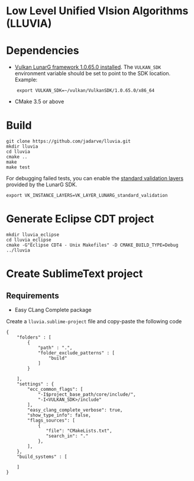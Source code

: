 # Low Level Unified VIsion Algorithms (LLUVIA)

# Dependencies

* [Vulkan LunarG framework 1.0.65.0 installed](https://vulkan.lunarg.com/). The `VULKAN_SDK` environment variable should be set to point to the SDK location. Example:
```
    export VULKAN_SDK=~/vulkan/VulkanSDK/1.0.65.0/x86_64
```
* CMake 3.5 or above

# Build

```
git clone https://github.com/jadarve/lluvia.git
mkdir lluvia
cd lluvia
cmake ..
make
make test
```

For debugging failed tests, you can enable the [standard validation layers](https://vulkan.lunarg.com/doc/view/1.0.65.0/windows/layers.html) provided by the LunarG SDK.

```
export VK_INSTANCE_LAYERS=VK_LAYER_LUNARG_standard_validation
```

# Generate Eclipse CDT project

```
mkdir lluvia_eclipse
cd lluvia_eclipse
cmake -G"Eclipse CDT4 - Unix Makefiles" -D CMAKE_BUILD_TYPE=Debug ../lluvia
```

# Create SublimeText project

## Requirements

* Easy CLang Complete package

Create a `lluvia.sublime-project` file and copy-paste the following code

```
{
    "folders" : [
        {
            "path" : ".",
            "folder_exclude_patterns" : [
                "build"
            ]
        }
        
    ],
    "settings" : {
        "ecc_common_flags": [
            "-I$project_base_path/core/include/",
            "-I<VULKAN_SDK>/include"
        ],
        "easy_clang_complete_verbose": true,
        "show_type_info": false,
        "flags_sources": [
            {
               "file": "CMakeLists.txt",
               "search_in": "."
            },
        ],
    },
    "build_systems" : [

    ]
}
```
